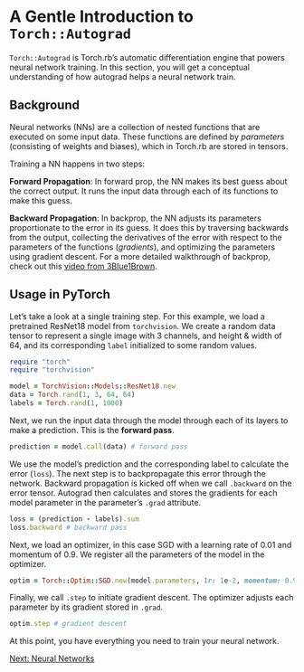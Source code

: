 # A Gentle Introduction to `Torch::Autograd`

`Torch::Autograd` is Torch.rb’s automatic differentiation engine that powers neural network training. In this section, you will get a conceptual understanding of how autograd helps a neural network train.

## Background

Neural networks (NNs) are a collection of nested functions that are executed on some input data. These functions are defined by *parameters* (consisting of weights and biases), which in Torch.rb are stored in
tensors.

Training a NN happens in two steps:

**Forward Propagation**: In forward prop, the NN makes its best guess about the correct output. It runs the input data through each of its functions to make this guess.

**Backward Propagation**: In backprop, the NN adjusts its parameters proportionate to the error in its guess. It does this by traversing backwards from the output, collecting the derivatives of the error with respect to the parameters of the functions (*gradients*), and optimizing the parameters using gradient descent. For a more detailed walkthrough of backprop, check out this [video from 3Blue1Brown](https://www.youtube.com/watch?v=tIeHLnjs5U8>).

## Usage in PyTorch

Let’s take a look at a single training step. For this example, we load a pretrained ResNet18 model from `torchvision`. We create a random data tensor to represent a single image with 3 channels, and height & width of 64, and its corresponding `label` initialized to some random values.

```ruby
require "torch"
require "torchvision"

model = TorchVision::Models::ResNet18.new
data = Torch.rand(1, 3, 64, 64)
labels = Torch.rand(1, 1000)
```

Next, we run the input data through the model through each of its layers to make a prediction. This is the **forward pass**.

```ruby
prediction = model.call(data) # forward pass
```

We use the model’s prediction and the corresponding label to calculate the error (`loss`). The next step is to backpropagate this error through the network. Backward propagation is kicked off when we call `.backward` on the error tensor. Autograd then calculates and stores the gradients for each model parameter in the parameter’s `.grad` attribute.

```ruby
loss = (prediction - labels).sum
loss.backward # backward pass
```

Next, we load an optimizer, in this case SGD with a learning rate of 0.01 and momentum of 0.9. We register all the parameters of the model in the optimizer.

```ruby
optim = Torch::Optim::SGD.new(model.parameters, lr: 1e-2, momentum: 0.9)
```

Finally, we call `.step` to initiate gradient descent. The optimizer adjusts each parameter by its gradient stored in `.grad`.

```ruby
optim.step # gradient descent
```

At this point, you have everything you need to train your neural network.

[Next: Neural Networks](neural_networks.md)
